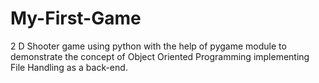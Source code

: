 # My-First-Game
2 D Shooter game using python with the help of pygame module to demonstrate the concept of Object Oriented Programming implementing File Handling as a back-end.
